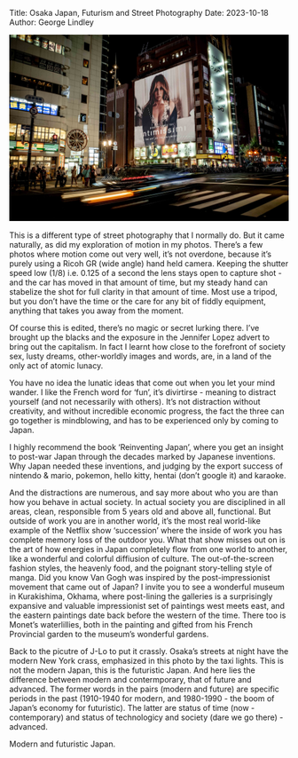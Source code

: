 Title: Osaka Japan, Futurism and Street Photography
Date: 2023-10-18
Author: George Lindley

![Osaka neon](../website/static/blog_images/osaka.jpg "Osaka at night")

This is a different type of street photography that I normally do. But it came naturally, as did my exploration of motion in my photos. There’s a few photos where motion come out very well, it’s not overdone, because it’s purely using a Ricoh GR (wide angle) hand held camera. Keeping the shutter speed low (1/8) i.e. 0.125 of a second the lens stays open to capture shot - and the car has moved in that amount of time, but my steady hand can stabelize the shot for full clarity in that amount of time. Most use a tripod, but you don’t have the time or the care for any bit of fiddly equipment, anything that takes you away from the moment.

Of course this is edited, there’s no magic or secret lurking there. I’ve brought up the blacks and the exposure in the Jennifer Lopez advert to bring out the capitalism. In fact I learnt how close to the forefront of society sex, lusty dreams, other-worldly images and words, are, in a land of the only act of atomic lunacy. 

You have no idea the lunatic ideas that come out when you let your mind wander. I like the French word for ‘fun’, it’s divirtirse - meaning to distract yourself (and not necessarily with others). It’s not distraction without creativity, and without incredible economic progress, the fact the three can go together is mindblowing, and has to be experienced only by coming to Japan.

I highly recommend the book ‘Reinventing Japan’, where you get an insight to post-war Japan through the decades marked by Japanese inventions. Why Japan needed these inventions, and judging by the export success of nintendo & mario, pokemon, hello kitty, hentai (don’t google it) and karaoke. 

And the distractions are numerous, and say more about who you are than how you behave in actual society. In actual society you are disciplined in all areas, clean, responsible from 5 years old and above all, functional. But outside of work you are in another world, it’s the most real world-like example of the Netflix show ‘succession’ where the inside of work you has complete memory loss of the outdoor you. What that show misses out on is the art of how energies in Japan completely flow from one world to another, like a wonderful and colorful diffiusion of culture. The out-of-the-screen fashion styles, the heavenly food, and the poignant story-telling style of manga. Did you know Van Gogh was inspired by the post-impressionist movement that came out of Japan? I invite you to see a wonderful museum in Kurakishima, Okhama, where post-lining the galleries is a surprisingly expansive and valuable impressionist set of paintings west meets east, and the eastern paintings date back before the western of the time. There too is Monet’s waterlillies, both in the painting and gifted from his French Provincial garden to the museum’s wonderful gardens.

Back to the picutre of J-Lo to put it crassly. Osaka’s streets at night have the modern New York crass, emphasized in this photo by the taxi lights. This is not the modern Japan, this is the futuristic Japan. And here lies the difference between modern and contermporary, that of future and advanced. The former words in the pairs (modern and future) are specific periods in the past (1910-1940 for modern, and 1980-1990 - the boom of Japan’s economy for futuristic). The latter are status of time (now - contemporary) and status of technologicy and society (dare we go there) - advanced. 

Modern and futuristic Japan.